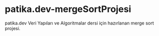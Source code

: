 # patika.dev-mergeSortProjesi
patika.dev Veri Yapıları ve Algoritmalar dersi için hazırlanan merge sort projesi.
